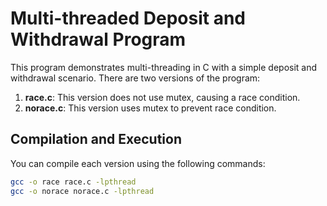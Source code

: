 # Multi-threaded Deposit and Withdrawal Program

This program demonstrates multi-threading in C with a simple deposit and withdrawal scenario. There are two versions of the program:

1. **race.c**: This version does not use mutex, causing a race condition.
2. **norace.c**: This version uses mutex to prevent race condition.

## Compilation and Execution

You can compile each version using the following commands:

```bash
gcc -o race race.c -lpthread
gcc -o norace norace.c -lpthread
